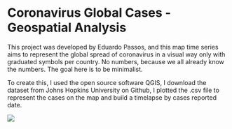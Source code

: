 # Coronavirus Global Cases - Geospatial Analysis

This project was developed by Eduardo Passos, and this map time series aims to represent the global spread of coronavirus in a visual way only with graduated symbols per country. No numbers, because we all already know the numbers. The goal here is to be minimalist.

To create this, I used the open source software QGIS, I download the dataset from Johns Hopkins University on Github, I plotted the .csv file to represent the cases on the map and build a timelapse by cases reported date.

<img src="images/coronavirus-map.png">